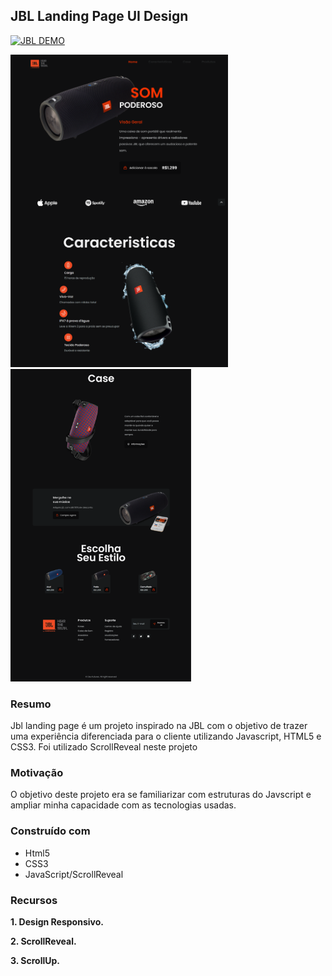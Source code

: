 ## JBL Landing Page UI Design

[![JBL DEMO](https://api.netlify.com/api/v1/badges/6b230bd9-d8c0-4a06-868d-ccf81383cc7d/deploy-status)](https://app.netlify.com/sites/jblresponsivo/deploys)
<a href=""></a>
<div align="left">
  <img height="500em" src="./projetopng/printsup.png"/>
  <img height="500em" src="./projetopng/printbase.png">
</div>

### Resumo

Jbl landing page é um projeto inspirado na JBL com o objetivo de trazer uma experiência diferenciada para o cliente utilizando Javascript, HTML5 e CSS3. Foi utilizado ScrollReveal neste projeto

### Motivação

O objetivo deste projeto era se familiarizar com estruturas do Javscript e ampliar minha capacidade com as tecnologias usadas.

### Construído com

- Html5
- CSS3
- JavaScript/ScrollReveal

### Recursos

**1. Design Responsivo.**

**2. ScrollReveal.**

**3. ScrollUp.**
